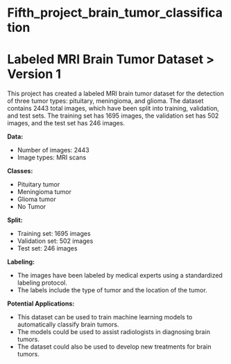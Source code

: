 # Fifth_project_brain_tumor_classification
# Labeled MRI Brain Tumor Dataset > Version 1


This project has created a labeled MRI brain tumor dataset for the detection of three tumor types: pituitary, meningioma, and glioma. The dataset contains 2443 total images, which have been split into training, validation, and test sets. The training set has 1695 images, the validation set has 502 images, and the test set has 246 images.

**Data:**
* Number of images: 2443
* Image types: MRI scans

**Classes:**
* Pituitary tumor
* Meningioma tumor
* Glioma tumor
* No Tumor

**Split:**
* Training set: 1695 images
* Validation set: 502 images
* Test set: 246 images

**Labeling:**
* The images have been labeled by medical experts using a standardized labeling protocol.
* The labels include the type of tumor and the location of the tumor.

**Potential Applications:**
* This dataset can be used to train machine learning models to automatically classify brain tumors.
* The models could be used to assist radiologists in diagnosing brain tumors.
* The dataset could also be used to develop new treatments for brain tumors.
